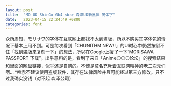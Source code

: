 ```yaml
---
layout: post
title:  "MO UD ShinGo Gb4 <br> 森泽UD新黑体 简体字"
date:   2023-04-15 22:24:49 +0800
categories: font
---
```

众所周知，モリサワ的字体在互联网上都找不太到盗版，所以不购买其字体包的情况下基本上用不到。可是每次看到「CHUNITHM NEW!!」的UI时心中仍然按耐不住「找到盗版来复刻一下」的想法，所以在Google上搜了一下“MORISAWA PASSPORT 下载”。出乎意料的是，看到了来自「Anime⚪⚪⚪论坛」的搜索结果和里面的网盘链接，似乎还是自购的。不愧是莫名充斥着互联网精神的老二次元们啊… *哈赤不建议使用盗版软件，其存在法律风险并且可能经过第三方修改。只不过我确实没钱（对不起 森泽公司）
